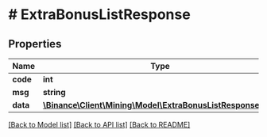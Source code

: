 # # ExtraBonusListResponse

## Properties

Name | Type | Description | Notes
------------ | ------------- | ------------- | -------------
**code** | **int** |  | [optional]
**msg** | **string** |  | [optional]
**data** | [**\Binance\Client\Mining\Model\ExtraBonusListResponseData**](ExtraBonusListResponseData.md) |  | [optional]

[[Back to Model list]](../../README.md#models) [[Back to API list]](../../README.md#endpoints) [[Back to README]](../../README.md)
